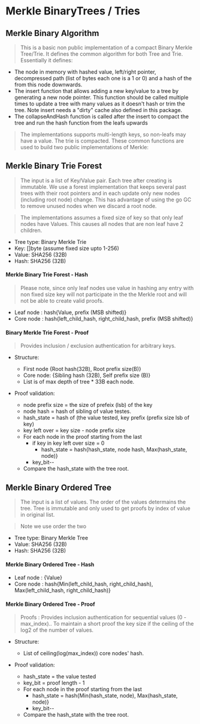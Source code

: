 # Merkle BinaryTrees / Tries

##  Merkle Binary Algorithm
> This is a basic non public implementation of a compact Binary Merkle Tree/Trie. 
It defines the common algorithm for both Tree and Trie.
Essentially it defines:
* The node in memory with hashed value, left/right pointer, 
decompressed path (list of bytes each one is a 1 or 0) and a hash of the from this node
downwards.
* The insert function that allows adding a new key/value to a tree by generating 
a new node pointer. This function should be called multiple times to update a tree with 
many values as it doesn't hash or trim the tree. Note insert needs a "dirty" cache also defined in this package.
* The collapseAndHash function is called after the insert to compact the tree and run the hash 
function from the leafs upwards
> The implementations supports multi-length keys, so non-leafs may have a value. 
  The trie is compacted.
> These common functions are used to build two public implementations of Merkle:

##  Merkle Binary Trie Forest
> The input is a list of Key/Value pair. Each tree after creating is immutable.
We use a forest implementation that keeps several past trees with their root pointers 
and in each update only new nodes (including root node) change. This has advantage of
using the go GC to remove unused nodes when we discard a root node.

> The implementations assumes a fixed size of key so that only leaf nodes have Values.
 This causes all nodes that are non leaf have 2 children. 

* Tree type: Binary Merkle Trie
* Key: []byte (assume fixed size upto 1-256)
* Value: SHA256 (32B)
* Hash: SHA256 (32B)

#### Merkle Binary Trie Forest - Hash
> Please note, since only leaf nodes use value in hashing any entry with non fixed size key
will not participate in the the Merkle root and will not be able to create valid proofs.
* Leaf node : hash{Value, prefix (MSB shifted)}
* Core node : hash{left_child_hash, right_child_hash, prefix (MSB shifted)}

#### Binary Merkle Trie Forest - Proof
> Provides inclusion / exclusion authentication for arbitrary keys.

* Structure:
    * First node {Root hash(32B), Root prefix size(B)}
    * Core node: {Sibling hash (32B), Self prefix size (B)}
    * List is of max depth of tree * 33B each node.

* Proof validation:
  * node prefix size = the size of prefeix (lsb) of the key 
  * node hash = hash of sibling of value testes.
  * hash_state = hash of (the value tested, key prefix (prefix size lsb of key)
  * key left over = key size - node prefix size
  * For each node in the proof starting from the last
    * if key in key left over size = 0
      * hash_state = hash{hash_state, node hash, Max(hash_state, node)}
    * key_bit--
  * Compare the hash_state with the tree root.


## Merkle Binary Ordered Tree
> The input is a list of values. The order of the values determains the tree.
Tree is immutable and only used to get proofs by index of value in original list.

> Note we use order the two 

* Tree type: Binary Merkle Tree
* Value: SHA256 (32B)
* Hash: SHA256 (32B)

#### Merkle Binary Ordered Tree - Hash
> 
* Leaf node : {Value}
* Core node : hash{Min(left_child_hash, right_child_hash), Max(left_child_hash, right_child_hash)}

#### Merkle Binary Ordered Tree - Proof
> Proofs : Provides inclusion authentication for sequential values (0 - max_index)..
> To maintain a short proof the key size if the ceiling of the log2 of the number of values.

* Structure:
  * List of ceiling(log(max_index)) core nodes' hash.

* Proof validation:
  * hash_state = the value tested
  * key_bit = proof length - 1
  * For each node in the proof starting from the last
      * hash_state = hash{Min(hash_state, node), Max(hash_state, node)}
    * key_bit--
  * Compare the hash_state with the tree root.


